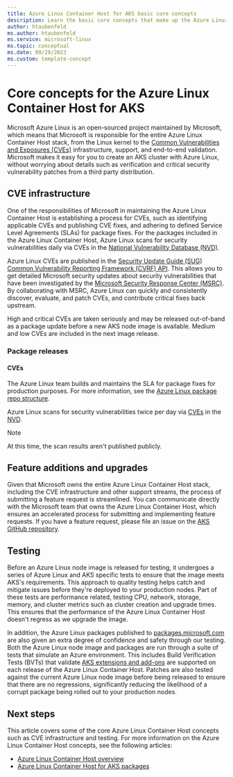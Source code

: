 ```yaml
---
title: Azure Linux Container Host for AKS basic core concepts
description: Learn the basic core concepts that make up the Azure Linux Container Host for AKS. 
author: htaubenfeld
ms.author: htaubenfeld
ms.service: microsoft-linux
ms.topic: conceptual 
ms.date: 09/29/2023
ms.custom: template-concept
---
```


# Core concepts for the Azure Linux Container Host for AKS

Microsoft Azure Linux is an open-sourced project maintained by Microsoft, which means that Microsoft is responsible for the entire Azure Linux Container Host stack, from the Linux kernel to the [Common Vulnerabilities and Exposures (CVEs)](https://cve.mitre.org/) infrastructure, support, and end-to-end validation. Microsoft makes it easy for you to create an AKS cluster with Azure Linux, without worrying about details such as verification and critical security vulnerability patches from a third party distribution.

## CVE infrastructure

One of the responsibilities of Microsoft in maintaining the Azure Linux Container Host is establishing a process for CVEs, such as identifying applicable CVEs and publishing CVE fixes, and adhering to defined Service Level Agreements (SLAs) for package fixes. For the packages included in the Azure Linux Container Host, Azure Linux scans for security vulnerabilities daily via CVEs in the [National Vulnerability Database (NVD)](https://nvd.nist.gov/).

Azure Linux CVEs are published in the [Security Update Guide (SUG) Common Vulnerability Reporting Framework (CVRF) API](https://api.msrc.microsoft.com/cvrf/v2.0/swagger/index). This allows you to get detailed Microsoft security updates about security vulnerabilities that have been investigated by the [Microsoft Security Response Center (MSRC)](https://www.microsoft.com/msrc). By collaborating with MSRC, Azure Linux can quickly and consistently discover, evaluate, and patch CVEs, and contribute critical fixes back upstream.

High and critical CVEs are taken seriously and may be released out-of-band as a package update before a new AKS node image is available. Medium and low CVEs are included in the next image release.

### Package releases

#### CVEs

The Azure Linux team builds and maintains the SLA for package fixes for production purposes. For more information, see the [Azure Linux package repo structure](https://github.com/microsoft/CBL-Mariner/blob/2.0/toolkit/docs/building/building.md#packagesmicrosoftcom-repository-structure).

Azure Linux scans for security vulnerabilities twice per day via [CVEs](https://cve.mitre.org/) in the [NVD](https://nvd.nist.gov/).

> [!NOTE]
> At this time, the scan results aren't published publicly.

## Feature additions and upgrades

Given that Microsoft owns the entire Azure Linux Container Host stack, including the CVE infrastructure and other support streams, the process of submitting a feature request is streamlined. You can communicate directly with the Microsoft team that owns the Azure Linux Container Host, which ensures an accelerated process for submitting and implementing feature requests. If you have a feature request, please file an issue on the [AKS GitHub repository](https://github.com/Azure/AKS/issues). 

## Testing

Before an Azure Linux node image is released for testing, it undergoes a series of Azure Linux and AKS specific tests to ensure that the image meets AKS's requirements. This approach to quality testing helps catch and mitigate issues before they're deployed to your production nodes. Part of these tests are performance related, testing CPU, network, storage, memory, and cluster metrics such as cluster creation and upgrade times. This ensures that the performance of the Azure Linux Container Host doesn't regress as we upgrade the image.

In addition, the Azure Linux packages published to [packages.microsoft.com](https://packages.microsoft.com/cbl-mariner/) are also given an extra degree of confidence and safety through our testing. Both the Azure Linux node image and packages are run through a suite of tests that simulate an Azure environment. This includes Build Verification Tests (BVTs) that validate [AKS extensions and add-ons](../../articles/aks/integrations.md) are supported on each release of the Azure Linux Container Host. Patches are also tested against the current Azure Linux node image before being released to ensure that there are no regressions, significantly reducing the likelihood of a corrupt package being rolled out to your production nodes.

## Next steps

This article covers some of the core Azure Linux Container Host concepts such as CVE infrastructure and testing. For more information on the Azure Linux Container Host concepts, see the following articles: 

- [Azure Linux Container Host overview](./intro-azure-linux.md)
- [Azure Linux Container Host for AKS packages](./concepts-packages.md)
